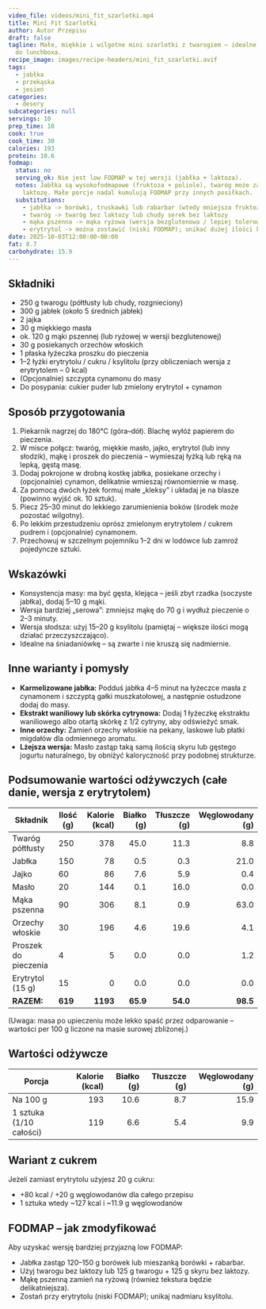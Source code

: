 ```yaml
---
video_file: videos/mini_fit_szarlotki.mp4
title: Mini Fit Szarlotki
author: Autor Przepisu
draft: false
tagline: Małe, miękkie i wilgotne mini szarlotki z twarogiem – idealne do kawy i
  do lunchboxa.
recipe_image: images/recipe-headers/mini_fit_szarlotki.avif
tags:
  - jabłka
  - przekąska
  - jesień
categories:
  - desery
subcategories: null
servings: 10
prep_time: 10
cook: true
cook_time: 30
calories: 193
protein: 10.6
fodmap:
  status: no
  serving_ok: Nie jest low FODMAP w tej wersji (jabłka + laktoza).
  notes: Jabłka są wysokofodmapowe (fruktoza + poliole), twaróg może zawierać
    laktozę. Małe porcje nadal kumulują FODMAP przy innych posiłkach.
  substitutions:
    - jabłka -> borówki, truskawki lub rabarbar (wtedy mniejsza fruktoza)
    - twaróg -> twaróg bez laktozy lub chudy serek bez laktozy
    - mąka pszenna -> mąka ryżowa (wersja bezglutenowa / lepiej tolerowana)
    - erytrytol -> można zostawić (niski FODMAP); unikać dużej ilości ksylitolu
date: 2025-10-03T12:00:00-00:00
fat: 8.7
carbohydrate: 15.9
---
```


## Składniki
- 250 g twarogu (półtłusty lub chudy, rozgnieciony)
- 300 g jabłek (około 5 średnich jabłek)
- 2 jajka
- 30 g miękkiego masła
- ok. 120 g mąki pszennej (lub ryżowej w wersji bezglutenowej)
- 30 g posiekanych orzechów włoskich
- 1 płaska łyżeczka proszku do pieczenia
- 1–2 łyżki erytrytolu / cukru / ksylitolu (przy obliczeniach wersja z erytrytolem – 0 kcal)
- (Opcjonalnie) szczypta cynamonu do masy
- Do posypania: cukier puder lub zmielony erytrytol + cynamon

## Sposób przygotowania
1. Piekarnik nagrzej do 180°C (góra–dół). Blachę wyłóż papierem do pieczenia.
2. W misce połącz: twaróg, miękkie masło, jajko, erytrytol (lub inny słodzik), mąkę i proszek do pieczenia – wymieszaj łyżką lub ręką na lepką, gęstą masę.
3. Dodaj pokrojone w drobną kostkę jabłka, posiekane orzechy i (opcjonalnie) cynamon, delikatnie wmieszaj równomiernie w masę.
4. Za pomocą dwóch łyżek formuj małe „kleksy” i układaj je na blasze (powinno wyjść ok. 10 sztuk).
5. Piecz 25–30 minut do lekkiego zarumienienia boków (środek może pozostać wilgotny).
6. Po lekkim przestudzeniu oprósz zmielonym erytrytolem / cukrem pudrem i (opcjonalnie) cynamonem.
7. Przechowuj w szczelnym pojemniku 1–2 dni w lodówce lub zamroź pojedyncze sztuki.

## Wskazówki
- Konsystencja masy: ma być gęsta, klejąca – jeśli zbyt rzadka (soczyste jabłka), dodaj 5–10 g mąki.
- Wersja bardziej „serowa”: zmniejsz mąkę do 70 g i wydłuż pieczenie o 2–3 minuty.
- Wersja słodsza: użyj 15–20 g ksylitolu (pamiętaj – większe ilości mogą działać przeczyszczająco).
- Idealne na śniadaniówkę – są zwarte i nie kruszą się nadmiernie.

## Inne warianty i pomysły
- **Karmelizowane jabłka:** Podduś jabłka 4–5 minut na łyżeczce masła z cynamonem i szczyptą gałki muszkatołowej, a następnie ostudzone dodaj do masy.
- **Ekstrakt waniliowy lub skórka cytrynowa:** Dodaj 1 łyżeczkę ekstraktu waniliowego albo otartą skórkę z 1/2 cytryny, aby odświeżyć smak.
- **Inne orzechy:** Zamień orzechy włoskie na pekany, laskowe lub płatki migdałów dla odmiennego aromatu.
- **Lżejsza wersja:** Masło zastąp taką samą ilością skyru lub gęstego jogurtu naturalnego, by obniżyć kaloryczność przy podobnej strukturze.

## Podsumowanie wartości odżywczych (całe danie, wersja z erytrytolem)

| Składnik              | Ilość (g) | Kalorie (kcal) | Białko (g) | Tłuszcze (g) | Węglowodany (g) |
|-----------------------|-----------|---------------:|-----------:|-------------:|----------------:|
| Twaróg półtłusty      | 250       | 378            | 45.0       | 11.3         | 8.8             |
| Jabłka                | 150       | 78             | 0.5        | 0.3          | 21.0            |
| Jajko                 | 60        | 86             | 7.6        | 5.9          | 0.4             |
| Masło                 | 20        | 144            | 0.1        | 16.0         | 0.0             |
| Mąka pszenna          | 90        | 306            | 8.1        | 0.9          | 63.0            |
| Orzechy włoskie       | 30        | 196            | 4.6        | 19.6         | 4.1             |
| Proszek do pieczenia  | 4         | 5              | 0.0        | 0.0          | 1.2             |
| Erytrytol (15 g)      | 15        | 0              | 0.0        | 0.0          | 0.0             |
| **RAZEM:**            | **619**   | **1193**       | **65.9**   | **54.0**     | **98.5**        |

(Uwaga: masa po upieczeniu może lekko spaść przez odparowanie – wartości per 100 g liczone na masie surowej zbliżonej.)

## Wartości odżywcze

| Porcja                       | Kalorie (kcal) | Białko (g) | Tłuszcze (g) | Węglowodany (g) |
|-----------------------------|---------------:|-----------:|-------------:|----------------:|
| Na 100 g                    | 193            | 10.6       | 8.7          | 15.9            |
| 1 sztuka (1/10 całości)     | 119            | 6.6        | 5.4          | 9.9             |

## Wariant z cukrem
Jeżeli zamiast erytrytolu użyjesz 20 g cukru:
- +80 kcal / +20 g węglowodanów dla całego przepisu
- 1 sztuka wtedy ~127 kcal i ~11.9 g węglowodanów

## FODMAP – jak zmodyfikować
Aby uzyskać wersję bardziej przyjazną low FODMAP:
- Jabłka zastąp 120–150 g borówek lub mieszanką borówki + rabarbar.
- Użyj twarogu bez laktozy lub 125 g twarogu + 125 g skyru bez laktozy.
- Mąkę pszenną zamień na ryżową (również tekstura będzie delikatniejsza).
- Zostań przy erytrytolu (niski FODMAP); unikaj nadmiaru ksylitolu.
